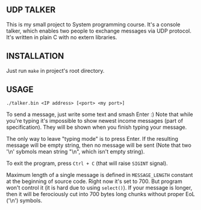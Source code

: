## UDP TALKER

This is my small project to System programming course. It's a console talker, which
enables two people to exchange messages via UDP protocol.
It's written in plain C with no extern libraries.


## INSTALLATION

Just run `make` in project's root directory.

## USAGE

`./talker.bin <IP address> [<port> <my port>]`

To send a message, just write some text and smash Enter :)
Note that while you're typing it's impossible to show newest income messages
(part of specification). They will be shown when you finish typing your message.

The only way to leave "typing mode" is to press Enter. If the resulting message
will be empty string, then no message will be sent (Note that two '\n' sybmols mean
string "\n", which isn't empty string).

To exit the program, press `Ctrl + C` (that will raise `SIGINT` signal).

Maximum length of a single message is defined in `MESSAGE_LENGTH` constant at
the beginning of source code. Right now it's set to 700. But program won't control it 
(it is hard due to using `select()`). If your message is longer, then it will be ferociously
cut into 700 bytes long chunks without proper EoL ('\n') symbols.
